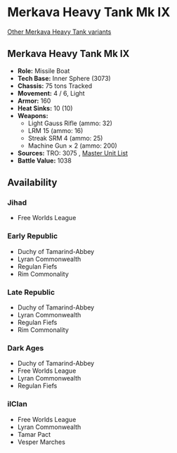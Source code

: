 # Merkava Heavy Tank Mk IX 

[Other Merkava Heavy Tank variants](../merkava_heavy_tank.md) 

## Merkava Heavy Tank Mk IX 

- **Role:** Missile Boat 
- **Tech Base:** Inner Sphere (3073) 
- **Chassis:** 75 tons Tracked 
- **Movement:** 4 / 6, Light 
- **Armor:** 160 
- **Heat Sinks:** 10 (10) 
- **Weapons:** 
  - Light Gauss Rifle (ammo: 32) 
  - LRM 15 (ammo: 16) 
  - Streak SRM 4 (ammo: 25) 
  - Machine Gun × 2 (ammo: 200) 
- **Sources:** TRO: 3075 , [Master Unit List](http://masterunitlist.info/Unit/Details/2174) 
- **Battle Value:** 1038 

## Availability 

### Jihad 

- Free Worlds League 

### Early Republic 

- Duchy of Tamarind-Abbey 
- Lyran Commonwealth 
- Regulan Fiefs 
- Rim Commonality 

### Late Republic 

- Duchy of Tamarind-Abbey 
- Lyran Commonwealth 
- Regulan Fiefs 
- Rim Commonality 

### Dark Ages 

- Duchy of Tamarind-Abbey 
- Free Worlds League 
- Lyran Commonwealth 
- Regulan Fiefs 

### ilClan 

- Free Worlds League 
- Lyran Commonwealth 
- Tamar Pact 
- Vesper Marches 

